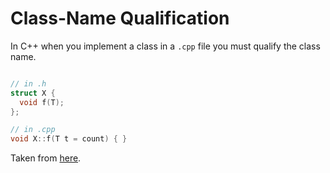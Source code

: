# Class-Name Qualification

In C++ when you implement a class in a `.cpp` file you must qualify the class name.  

```cpp

// in .h
struct X {
  void f(T);
};

// in .cpp
void X::f(T t = count) { }
```

Taken from [here](https://timsong-cpp.github.io/cppwp/n4659/class.mem#class.mfct-4).